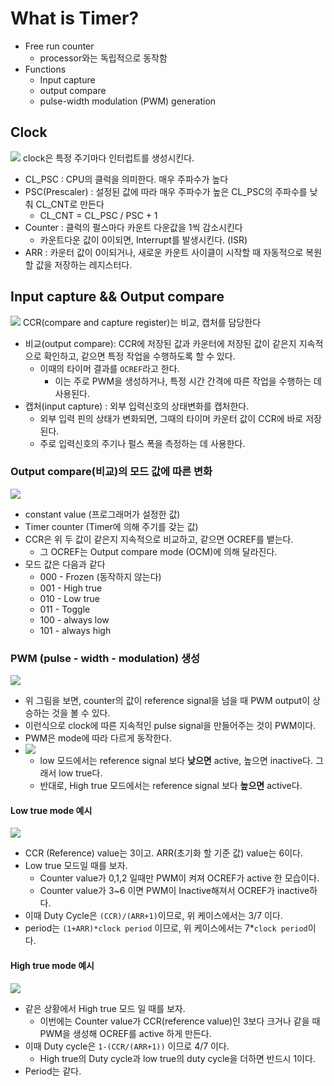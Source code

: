 # What is Timer?
- Free run counter
	- processor와는 독립적으로 동작함
- Functions
	- Input capture
	- output compare
	- pulse-width modulation (PWM) generation

## Clock
![](Pasted%20image%2020231211220224.png)
clock은 특정 주기마다 인터럽트를 생성시킨다.
- CL_PSC : CPU의 클럭을 의미한다. 매우 주파수가 높다
- PSC(Prescaler) : 설정된 값에 따라 매우 주파수가 높은 CL_PSC의 주파수를 낮춰 CL_CNT로 만든다
	- CL_CNT = CL_PSC / PSC + 1
- Counter : 클럭의 펄스마다 카운트 다운값을 1씩 감소시킨다
	- 카운트다운 값이 0이되면, Interrupt를 발생시킨다. (ISR)
- ARR : 카운터 값이 0이되거나, 새로운 카운트 사이클이 시작할 때 자동적으로 복원할 값을 저장하는 레지스터다.

## Input capture && Output compare
![](Pasted%20image%2020231211220839.png)
CCR(compare and capture register)는 비교, 캡처를 담당한다
- 비교(output compare): CCR에 저장된 값과 카운터에 저장된 값이 같은지 지속적으로 확인하고, 같으면 특정 작업을 수행하도록 할 수 있다.
	- 이때의 타이머 결과를 `OCREF`라고 한다.
		- 이는 주로 PWM을 생성하거나, 특정 시간 간격에 따른 작업을 수행하는 데 사용된다.
- 캡처(input capture) : 외부 입력신호의 상태변화를 캡처한다. 
	- 외부 입력 핀의 상태가 변화되면, 그때의 타이머 카운터 값이 CCR에 바로 저장된다.
	- 주로 입력신호의 주기나 펄스 폭을 측정하는 데 사용한다.

### Output compare(비교)의 모드 값에 따른 변화
![](Pasted%20image%2020231211221213.png)
- constant value (프로그래머가 설정한 값)
- Timer counter (Timer에 의해 주기를 갖는 값)
- CCR은 위 두 값이 같은지 지속적으로 비교하고, 같으면 OCREF를 뱉는다.
	- 그 OCREF는 Output compare mode (OCM)에 의해 달라진다.
- 모드 값은 다음과 같다
	- 000 - Frozen (동작하지 않는다)
	- 001 - High true
	- 010 - Low true
	- 011 - Toggle
	- 100 - always low
	- 101 - always high

### PWM (pulse - width - modulation) 생성
![](Pasted%20image%2020231211221516.png)
- 위 그림을 보면, counter의 값이 reference signal을 넘을 때 PWM output이 상승하는 것을 볼 수 있다.
- 이런식으로 clock에 따른 지속적인 pulse signal을 만들어주는 것이 PWM이다.
- PWM은 mode에 따라 다르게 동작한다.
- ![](Pasted%20image%2020231211221631.png)
	- low 모드에서는 reference signal 보다 **낮으면** active, 높으면 inactive다. 그래서 low true다.
	- 반대로, High true 모드에서는 reference signal 보다 **높으면** active다.
#### Low true mode 예시
![](Pasted%20image%2020231211221803.png)
- CCR (Reference) value는 3이고. ARR(초기화 할 기준 값) value는 6이다.
- Low true 모드일 때를 보자.
	- Counter value가 0,1,2 일때만 PWM이 켜져 OCREF가 active 한 모습이다.
	- Counter value가 3~6 이면 PWM이 Inactive해져서 OCREF가 inactive하다.
- 이때 Duty Cycle은 `(CCR)/(ARR+1)`이므로, 위 케이스에서는 3/7 이다.
- period는 `(1+ARR)*clock period` 이므로, 위 케이스에서는 7*`clock period`이다.
#### High true mode 예시
![](Pasted%20image%2020231211222224.png)
- 같은 상황에서 High true 모드 일 때를 보자.
	- 이번에는 Counter value가 CCR(reference value)인 3보다 크거나 같을 때 PWM을 생성해 OCREF를 active 하게 만든다.
- 이때 Duty cycle은 `1-(CCR/(ARR+1))` 이므로 4/7 이다.
	- High true의 Duty cycle과 low true의 duty cycle을 더하면 반드시 1이다.
- Period는 같다.